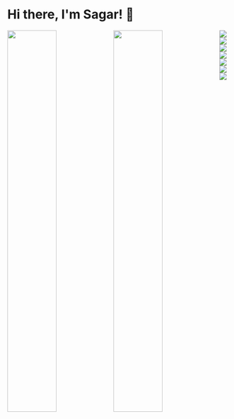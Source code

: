 # Hi there, I'm Sagar! 👋

<img align = "left" width = "47%" src = "https://github-readme-stats.vercel.app/api?username=as4c&show_icons=true&theme=radical" />

<img align = "left" width = "47%" src = "https://github-readme-stats.vercel.app/api/top-langs/?username=as4c&layout=compact" />

<img align = "left"  src = "https://img.shields.io/badge/Python-3776AB?style=for-the-badge&logo=python&logoColor=white" />

<img align = "left"  src = "https://img.shields.io/badge/JavaScript-F7DF1E?style=for-the-badge&logo=javascript&logoColor=black" />

<img align = "left"  src = "https://img.shields.io/badge/C-00599C?style=for-the-badge&logo=c&logoColor=white" />

<img align = "left"  src = "https://img.shields.io/badge/C%2B%2B-00599C?style=for-the-badge&logo=c%2B%2B&logoColor=white" />

<img align = "left"  src = "https://img.shields.io/badge/HTML5-E34F26?style=for-the-badge&logo=html5&logoColor=white" />

<img align = "left"  src = "https://img.shields.io/badge/Java-ED8B00?style=for-the-badge&logo=openjdk&logoColor=white" />

<im align = "left" g src = "https://img.shields.io/badge/CSS3-1572B6?style=for-the-badge&logo=css3&logoColor=white" />

<img src = "https://img.shields.io/badge/Django-092E20?style=for-the-badge&logo=django&logoColor=white" />

<!-- <img src = "" /> -->
